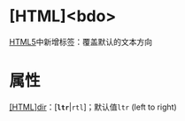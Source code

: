 # \[HTML]\<bdo>

[HTML5](HTML5_hCmUUjZGPX9YJ9Qe4DK6tj.md "HTML5")中新增标签：覆盖默认的文本方向





# 属性

[\[HTML\]dir](\[HTML]dir_f5KnswZuHLb3Y3ezPEPL4S.md "\[HTML]dir")：\[**`ltr`**|`rtl`]；默认值`ltr` (left to right)

